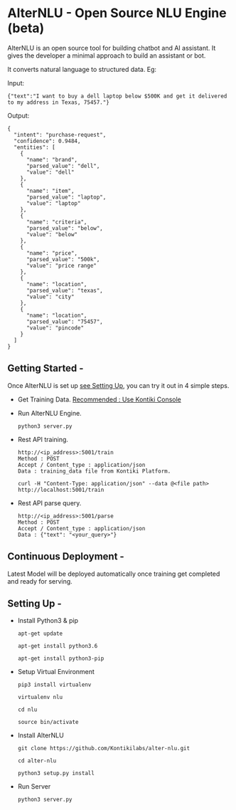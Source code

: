# AlterNLU - Open Source NLU Engine (beta)

AlterNLU is an open source tool for building chatbot and AI assistant. It gives the developer a minimal approach to build an assistant or bot.

It converts natural language to structured data. Eg:

Input:
```
{"text":"I want to buy a dell laptop below $500K and get it delivered to my address in Texas, 75457."}
```

Output:
```
{
  "intent": "purchase-request",
  "confidence": 0.9484,
  "entities": [
    {
      "name": "brand",
      "parsed_value": "dell",
      "value": "dell"
    },
    {
      "name": "item",
      "parsed_value": "laptop",
      "value": "laptop"
    },
    {
      "name": "criteria",
      "parsed_value": "below",
      "value": "below"
    },
    {
      "name": "price",
      "parsed_value": "500k",
      "value": "price range"
    },
    {
      "name": "location",
      "parsed_value": "texas",
      "value": "city"
    },
    {
      "name": "location",
      "parsed_value": "75457",
      "value": "pincode"
    }
  ]
}
```

## Getting Started -

Once AlterNLU is set up [see Setting Up](#setting-Up--), you can try it out in 4 simple steps.

* Get Training Data. [Recommended : Use Kontiki Console](https://console.kontikilabs.com)

* Run AlterNLU Engine.
    ```
    python3 server.py
    ```
* Rest API training.
    ```
    http://<ip_address>:5001/train
    Method : POST
    Accept / Content_type : application/json
    Data : training_data file from Kontiki Platform.
    ```
    ```
    curl -H "Content-Type: application/json" --data @<file path> http://localhost:5001/train
    ```
* Rest API parse query.
    ```
	http://<ip_address>:5001/parse
	Method : POST
	Accept / Content_type : application/json
	Data : {"text": "<your_query>"}
    ```

## Continuous Deployment - 

Latest Model will be deployed automatically once training get completed and ready for serving.


## Setting Up -

* Install Python3 & pip
    ```
    apt-get update

    apt-get install python3.6

    apt-get install python3-pip
    ```
* Setup Virtual Environment
    ```
    pip3 install virtualenv

    virtualenv nlu

    cd nlu

    source bin/activate
    ```
* Install AlterNLU
    ```
    git clone https://github.com/Kontikilabs/alter-nlu.git

    cd alter-nlu

    python3 setup.py install
    ```
* Run Server
    ```
    python3 server.py
    ```
